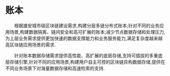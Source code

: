 # 账本

&emsp;&emsp;根据雄安城市级区块链建设需求,构建分层多链分布式账本;针对不同的业务应用场景,构建数据隔离、链间安全和高可扩展的账本;减少节点数据存储和处理压力,为上层业务需求提供更加快速的数据支撑能力和业务服务能力,满足复杂度越来越高区块链应用场景的需求.

&emsp;&emsp;针对账本数据存储需求提供高性能、高扩展的底层存储,支持可插拔的多重底层存储引擎,针对不同的应用场景,构建用户自主可控的区块链异构数据存储,提供在不同业务场景下对海量数据存储和高速检索的支持.